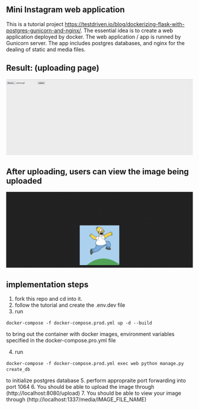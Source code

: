 ## Mini Instagram web application

This is a tutorial project https://testdriven.io/blog/dockerizing-flask-with-postgres-gunicorn-and-nginx/. The essential idea is to create a web application deployed by docker. The web application / app is runned by Gunicorn server. The app includes postgres databases, and nginx for the dealing of static and media files. 

## Result: (uploading page)
![Alt text](picture2.png)

## After uploading, users can view the image being uploaded
![Alt text](picture1.png)


## implementation steps
1. fork this repo and cd into it. 
2. follow the tutorial and create the .env.dev file
3. run 
```
docker-compose -f docker-compose.prod.yml up -d --build
```
to bring out the container with docker images, environment variables specified in the docker-compose.pro.yml file

4. run 

```
docker-compose -f docker-compose.prod.yml exec web python manage.py create_db
``` 
to initialize postgres database 
5. perform appropraite port forwarding into port 1064
6. You should be able to upload the image through (http://localhost:8080/upload)
7. You should be able to view your image through (http://localhost:1337/media/IMAGE_FILE_NAME)




